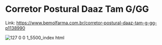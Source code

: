 # Corretor Postural Daaz Tam G/GG

Link: https://www.bemolfarma.com.br/corretor-postural-daaz-tam-g-gg-p1138990 

![127 0 0 1_5500_index html](https://github.com/fabricio-hunt/corretorposturaldaaz6022145/assets/87333479/a2490642-9ed2-4a08-ac18-c2c92d94b2be)
